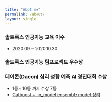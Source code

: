 ```yaml
---
title: "Abot me"
permalink: /about/
layout: single
---
```


### 솔트룩스 인공지능 교육 이수 
  - 2020.09 ~ 2020.10.30
  
### 솔트룩스 인공지능 팀프로젝트 우수상

### 데이콘(Dacon) 심리 성향 예측 AI 경진대회 수상 
  - 1등~ 10등 까지 수상 7등
  - [Catboost + nn_model ensemble model 정리](https://dacon.io/competitions/official/235647/codeshare/1797?page=1&dtype=recent&ptype=pub)